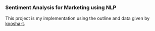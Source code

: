 ### Sentiment Analysis for Marketing using NLP

This project is my implementation using the outline and data given by [koosha-t](https://github.com/koosha-t/Sentiment-Analysis-NLP-for-Marketting).


